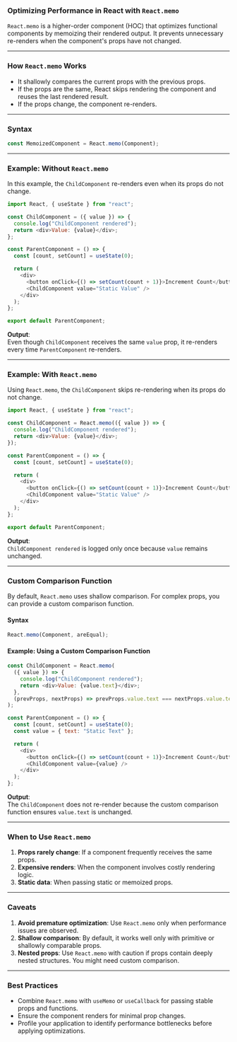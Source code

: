 ### Optimizing Performance in React with `React.memo`

`React.memo` is a higher-order component (HOC) that optimizes functional components by memoizing their rendered output. It prevents unnecessary re-renders when the component's props have not changed.

---

### **How `React.memo` Works**
- It shallowly compares the current props with the previous props.
- If the props are the same, React skips rendering the component and reuses the last rendered result.
- If the props change, the component re-renders.

---

### **Syntax**
```javascript
const MemoizedComponent = React.memo(Component);
```

---

### **Example: Without `React.memo`**
In this example, the `ChildComponent` re-renders even when its props do not change.

```javascript
import React, { useState } from "react";

const ChildComponent = ({ value }) => {
  console.log("ChildComponent rendered");
  return <div>Value: {value}</div>;
};

const ParentComponent = () => {
  const [count, setCount] = useState(0);

  return (
    <div>
      <button onClick={() => setCount(count + 1)}>Increment Count</button>
      <ChildComponent value="Static Value" />
    </div>
  );
};

export default ParentComponent;
```

**Output**:  
Even though `ChildComponent` receives the same `value` prop, it re-renders every time `ParentComponent` re-renders.

---

### **Example: With `React.memo`**
Using `React.memo`, the `ChildComponent` skips re-rendering when its props do not change.

```javascript
import React, { useState } from "react";

const ChildComponent = React.memo(({ value }) => {
  console.log("ChildComponent rendered");
  return <div>Value: {value}</div>;
});

const ParentComponent = () => {
  const [count, setCount] = useState(0);

  return (
    <div>
      <button onClick={() => setCount(count + 1)}>Increment Count</button>
      <ChildComponent value="Static Value" />
    </div>
  );
};

export default ParentComponent;
```

**Output**:  
`ChildComponent rendered` is logged only once because `value` remains unchanged.

---

### **Custom Comparison Function**
By default, `React.memo` uses shallow comparison. For complex props, you can provide a custom comparison function.

#### **Syntax**
```javascript
React.memo(Component, areEqual);
```

#### **Example: Using a Custom Comparison Function**
```javascript
const ChildComponent = React.memo(
  ({ value }) => {
    console.log("ChildComponent rendered");
    return <div>Value: {value.text}</div>;
  },
  (prevProps, nextProps) => prevProps.value.text === nextProps.value.text
);

const ParentComponent = () => {
  const [count, setCount] = useState(0);
  const value = { text: "Static Text" };

  return (
    <div>
      <button onClick={() => setCount(count + 1)}>Increment Count</button>
      <ChildComponent value={value} />
    </div>
  );
};
```

**Output**:  
The `ChildComponent` does not re-render because the custom comparison function ensures `value.text` is unchanged.

---

### **When to Use `React.memo`**
1. **Props rarely change**: If a component frequently receives the same props.
2. **Expensive renders**: When the component involves costly rendering logic.
3. **Static data**: When passing static or memoized props.

---

### **Caveats**
1. **Avoid premature optimization**: Use `React.memo` only when performance issues are observed.
2. **Shallow comparison**: By default, it works well only with primitive or shallowly comparable props.
3. **Nested props**: Use `React.memo` with caution if props contain deeply nested structures. You might need custom comparison.

---

### **Best Practices**
- Combine `React.memo` with `useMemo` or `useCallback` for passing stable props and functions.
- Ensure the component renders for minimal prop changes.
- Profile your application to identify performance bottlenecks before applying optimizations.